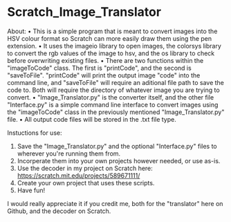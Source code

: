 # Scratch_Image_Translator
About:
• This is a simple program that is meant to convert images into the HSV colour format so Scratch can more easily draw them using the pen extension.
• It uses the imageio library to open images, the colorsys library to convert the rgb values of the image to hsv, and the os library to check before overwriting existing files.
• There are two functions within the "imageToCode" class. The first is "printCode", and the second is "saveToFile". "printCode" will print the output image "code" into the command line, and "saveToFile" will require an aditional file path to save the code to. Both will require the directory of whatever image you are trying to convert.
• "Image_Translator.py" is the converter itself, and the other file "Interface.py" is a simple command line interface to convert images using the "imageToCode" class in the previously mentioned "Image_Translator.py" file.
• All output code files will be stored in the .txt file type.

Instuctions for use:
1. Save the "Image_Translator.py" and the optional "Interface.py" files to wherever you're running them from.
2. Incorperate them into your own projects however needed, or use as-is.
3. Use the decoder in my project on Scratch here: https://scratch.mit.edu/projects/589671111/
4. Create your own project that uses these scripts.
5. Have fun!

I would really appreciate it if you credit me, both for the "translator" here on Github, and the decoder on Scratch.
